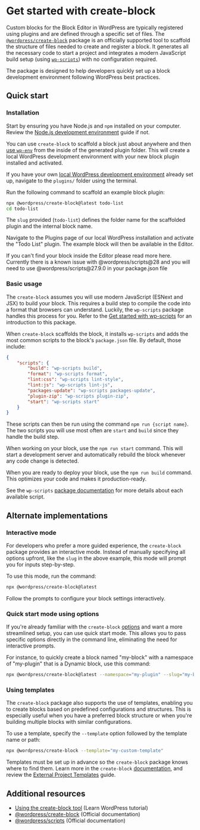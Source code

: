 # Get started with create-block

Custom blocks for the Block Editor in WordPress are typically registered using plugins and are defined through a specific set of files. The [`@wordpress/create-block`](https://developer.wordpress.org/block-editor/reference-guides/packages/packages-create-block/) package is an officially supported tool to scaffold the structure of files needed to create and register a block. It generates all the necessary code to start a project and integrates a modern JavaScript build setup (using [`wp-scripts`](https://developer.wordpress.org/block-editor/getting-started/devenv/get-started-with-wp-scripts/)) with no configuration required. 

The package is designed to help developers quickly set up a block development environment following WordPress best practices.

## Quick start

### Installation

Start by ensuring you have Node.js and `npm` installed on your computer. Review the [Node.js development environment](https://developer.wordpress.org/block-editor/getting-started/devenv/nodejs-development-environment/) guide if not.

You can use `create-block` to scaffold a block just about anywhere and then [use `wp-env`](https://developer.wordpress.org/block-editor/getting-started/devenv/get-started-with-wp-env/) from the inside of the generated plugin folder. This will create a local WordPress development environment with your new block plugin installed and activated.

If you have your own [local WordPress development environment](https://developer.wordpress.org/block-editor/getting-started/devenv/#local-wordpress-environment) already set up, navigate to the `plugins/` folder using the terminal.

Run the following command to scaffold an example block plugin:

```bash
npx @wordpress/create-block@latest todo-list
cd todo-list
```

The `slug` provided (`todo-list`) defines the folder name for the scaffolded plugin and the internal block name. 

Navigate to the Plugins page of our local WordPress installation and activate the "Todo List" plugin. The example block will then be available in the Editor. 

<div class="callout callout-info">
    If you can't find your block inside the Editor please read more <a hre="https://github.com/WordPress/gutenberg/issues/62202">here</a>. Currently there is a known issue with @wordpress/scripts@28 and you will need to use @wordpress/scripts@27.9.0 in your package.json file
</div>

### Basic usage

The `create-block` assumes you will use modern JavaScript (ESNext and JSX) to build your block. This requires a build step to compile the code into a format that browsers can understand. Luckily, the `wp-scripts` package handles this process for you. Refer to the [Get started with wp-scripts](https://developer.wordpress.org/block-editor/getting-started/devenv/get-started-with-wp-scripts) for an introduction to this package. 

 When `create-block` scaffolds the block, it installs `wp-scripts` and adds the most common scripts to the block's `package.json` file. By default, those include:

```json
{
    "scripts": {
		"build": "wp-scripts build",
		"format": "wp-scripts format",
		"lint:css": "wp-scripts lint-style",
		"lint:js": "wp-scripts lint-js",
		"packages-update": "wp-scripts packages-update",
		"plugin-zip": "wp-scripts plugin-zip",
		"start": "wp-scripts start"
	}
}
```

These scripts can then be run using the command `npm run {script name}`. The two scripts you will use most often are `start` and `build` since they handle the build step.

When working on your block, use the `npm run start` command. This will start a development server and automatically rebuild the block whenever any code change is detected.

When you are ready to deploy your block, use the `npm run build` command. This optimizes your code and makes it production-ready.

See the `wp-scripts` [package documentation](https://developer.wordpress.org/block-editor/packages/packages-scripts/) for more details about each available script.

## Alternate implementations

### Interactive mode

For developers who prefer a more guided experience, the `create-block` package provides an interactive mode. Instead of manually specifying all options upfront, like the `slug` in the above example, this mode will prompt you for inputs step-by-step.

To use this mode, run the command:

```bash
npx @wordpress/create-block@latest
```

Follow the prompts to configure your block settings interactively.

### Quick start mode using options

If you're already familiar with the `create-block` [options](https://developer.wordpress.org/block-editor/reference-guides/packages/packages-create-block/#options) and want a more streamlined setup, you can use quick start mode. This allows you to pass specific options directly in the command line, eliminating the need for interactive prompts.

For instance, to quickly create a block named "my-block" with a namespace of "my-plugin" that is a Dynamic block, use this command:

```bash
npx @wordpress/create-block@latest --namespace="my-plugin" --slug="my-block" --variant="dynamic"
```

### Using templates

The `create-block` package also supports the use of templates, enabling you to create blocks based on predefined configurations and structures. This is especially useful when you have a preferred block structure or when you're building multiple blocks with similar configurations.

To use a template, specify the `--template` option followed by the template name or path:
```bash
npx @wordpress/create-block --template="my-custom-template"
```

Templates must be set up in advance so the `create-block` package knows where to find them. Learn more in the `create-block` [documentation](https://developer.wordpress.org/block-editor/reference-guides/packages/packages-create-block/#template), and review the [External Project Templates](https://developer.wordpress.org/block-editor/reference-guides/packages/packages-create-block/packages-create-block-external-template/) guide.

## Additional resources

- [Using the create-block tool](https://learn.wordpress.org/tutorial/using-the-create-block-tool/) (Learn WordPress tutorial)
- [@wordpress/create-block](https://developer.wordpress.org/block-editor/reference-guides/packages/packages-create-block/) (Official documentation)
- [@wordpress/scripts](https://developer.wordpress.org/block-editor/reference-guides/packages/packages-scripts/) (Official documentation)
